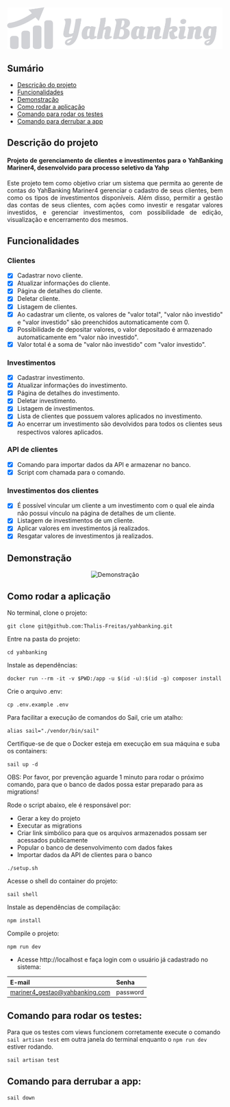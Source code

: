 <div align="center">
<br/>

 ![logo](https://github.com/Thalis-Freitas/yahbanking/blob/26628304520f9dfa474d342a330d00539c600160/public/img/logo.svg)

</div>

## Sumário
  * [Descrição do projeto](#descrição-do-projeto)
  * [Funcionalidades](#funcionalidades)
  * [Demonstração](#demonstração)
  * [Como rodar a aplicação](#como-rodar-a-aplicação)
  * [Comando para rodar os testes](#comando-para-rodar-os-testes)
  * [Comando para derrubar a app](#comando-para-derrubar-a-app)

## Descrição do projeto

<h4 align="justify"> Projeto de gerenciamento de clientes e investimentos para o YahBanking Mariner4, desenvolvido para processo seletivo da Yahp </h4>
<p align="justify">Este projeto tem como objetivo criar um sistema que permita ao gerente de contas do YahBanking Mariner4 gerenciar o cadastro de seus clientes, bem como os tipos de investimentos disponíveis. Além disso, permitir a gestão das contas de seus clientes, com ações como investir e resgatar valores investidos, e gerenciar investimentos, com possibilidade de edição, visualização e encerramento dos mesmos.</p>

## Funcionalidades

### Clientes

- [X] Cadastrar novo cliente.
- [X] Atualizar informações do cliente.
- [X] Página de detalhes do cliente.
- [X] Deletar cliente.
- [X] Listagem de clientes.
- [X] Ao cadastrar um cliente, os valores de "valor total", "valor não investido" e "valor investido" são preenchidos automaticamente com 0.
- [X] Possibilidade de depositar valores, o valor depositado é armazenado automaticamente em "valor não investido".
- [X] Valor total é a soma de "valor não investido" com "valor investido".

### Investimentos

- [X] Cadastrar investimento.
- [X] Atualizar informações do investimento.
- [X] Página de detalhes do investimento.
- [X] Deletar investimento.
- [X] Listagem de investimentos.
- [X] Lista de clientes que possuem valores aplicados no investimento.
- [X] Ao encerrar um investimento são devolvidos para todos os clientes seus respectivos valores aplicados.

### API de clientes

- [X] Comando para importar dados da API e armazenar no banco.
- [x] Script com chamada para o comando.

### Investimentos dos clientes

- [X] É possível vincular um cliente a um investimento com o qual ele ainda não possui vínculo na página de detalhes de um cliente.
- [X] Listagem de investimentos de um cliente.
- [X] Aplicar valores em investimentos já realizados.
- [X] Resgatar valores de investimentos já realizados.

## Demonstração

<div align="center">

 ![Demonstração](https://github.com/Thalis-Freitas/yahbanking/blob/6beaf399fcf6257b94533d780035e3c650f81053/public/img/demo.gif)

</div>

## Como rodar a aplicação

No terminal, clone o projeto:

```
git clone git@github.com:Thalis-Freitas/yahbanking.git
```

Entre na pasta do projeto:

```
cd yahbanking
```

Instale as dependências:

```
docker run --rm -it -v $PWD:/app -u $(id -u):$(id -g) composer install
```

Crie o arquivo .env:

```
cp .env.example .env
```

Para facilitar a execução de comandos do Sail, crie um atalho:

```
alias sail="./vendor/bin/sail"
```

Certifique-se de que o Docker esteja em execução em sua máquina e suba os containers:

```
sail up -d
```

OBS: Por favor, por prevenção aguarde 1 minuto para rodar o próximo comando, para que o banco de dados possa estar preparado para as migrations!

Rode o script abaixo, ele é responsável por:
- Gerar a key do projeto
- Executar as migrations
- Criar link simbólico para que os arquivos armazenados possam ser acessados publicamente
- Popular o banco de desenvolvimento com dados fakes
- Importar dados da API de clientes para o banco

```
./setup.sh
```

Acesse o shell do container do projeto:

```
sail shell
```

Instale as dependências de compilação:

```
npm install
```

Compile o projeto:

```
npm run dev
```

* Acesse http://localhost e faça login com o usuário já cadastrado no sistema:

| E-mail | Senha |
| :----- | :----- |
| mariner4_gestao@yahbanking.com | password |

## Comando para rodar os testes:

Para que os testes com views funcionem corretamente execute o comando `sail artisan test` em outra janela do terminal enquanto o `npm run dev` estiver rodando.

```
sail artisan test
```

## Comando para derrubar a app:

```
sail down
```
